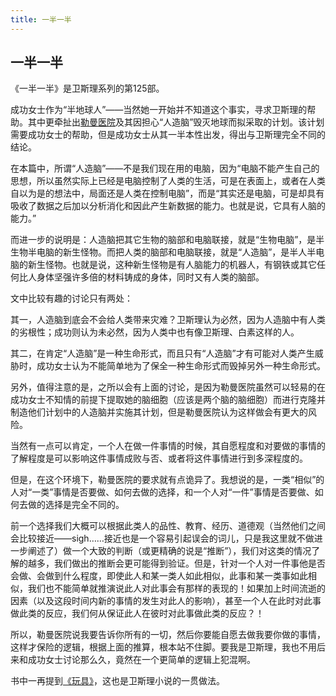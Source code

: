 ```yaml
---
title: 一半一半
---
```


## 一半一半

《一半一半》是卫斯理系列的第125部。

成功女士作为“半地球人”——当然她一开始并不知道这个事实，寻求卫斯理的帮助。其中更牵扯出[勒曼医院](http://zh.wikipedia.org/wiki/%E5%8B%92%E6%9B%BC%E9%86%AB%E9%99%A2)及其因担心“人造脑”毁灭地球而拟采取的计划。该计划需要成功女士的帮助，但是成功女士从其一半本性出发，得出与卫斯理完全不同的结论。

在本篇中，所谓“人造脑”——不是我们现在用的电脑，因为“电脑不能产生自己的思想，所以虽然实际上已经是电脑控制了人类的生活，可是在表面上，或者在人类自以为是的想法中，局面还是人类在控制电脑”，而是“其实还是电脑，可是却具有吸收了数据之后加以分析消化和因此产生新数据的能力。也就是说，它具有人脑的能力。”

而进一步的说明是：人造脑把其它生物的脑部和电脑联接，就是“生物电脑”，是半生物半电脑的新生怪物。而把人类的脑部和电脑联接，就是“人造脑”，是半人半电脑的新生怪物。也就是说，这种新生怪物是有人脑能力的机器人，有钢铁或其它任何比人身体坚强许多倍的材料铸成的身体，同时又有人类的脑部。

文中比较有趣的讨论只有两处：

其一，人造脑到底会不会给人类带来灾难？卫斯理认为必然，因为人造脑中有人类的劣根性；成功则认为未必然，因为人类中也有像卫斯理、白素这样的人。

其二，在肯定“人造脑”是一种生命形式，而且只有“人造脑”才有可能对人类产生威胁时，成功女士认为不能简单地为了保全一种生命形式而毁掉另外一种生命形式。

另外，值得注意的是，之所以会有上面的讨论，是因为勒曼医院虽然可以轻易的在成功女士不知情的前提下提取她的脑细胞（应该是两个脑的脑细胞）而进行克隆并制造他们计划中的人造脑并实施其计划，但是勒曼医院认为这样做会有更大的风险。

当然有一点可以肯定，一个人在做一件事情的时候，其自愿程度和对要做的事情的了解程度是可以影响这件事情成败与否、或者将这件事情进行到多深程度的。

但是，在这个环境下，勒曼医院的要求就有点诡异了。我想说的是，一类“相似”的人对“一类”事情是否要做、如何去做的选择，和一个人对“一件”事情是否要做、如何去做的选择是完全不同的。

前一个选择我们大概可以根据此类人的品性、教育、经历、道德观（当然他们之间会比较接近——sigh……接近也是一个容易引起误会的词儿，只是我这里就不做进一步阐述了）做一个大致的判断（或更精确的说是“推断”），我们对这类的情况了解的越多，我们做出的推断会更可能得到验证。但是，针对一个人对一件事他是否会做、会做到什么程度，即使此人和某一类人如此相似，此事和某一类事如此相似，我们也不能简单就推演说此人对此事会有那样的表现的！如果加上时间流逝的因素（以及这段时间内新的事情的发生对此人的影响），甚至一个人在此时对此事做此类的反应，我们何从保证此人在彼时对此事做此类的反应？！

所以，勒曼医院说我要告诉你所有的一切，然后你要能自愿去做我要你做的事情，这样才保险的逻辑，根据上面的推算，根本站不住脚。要我是卫斯理，我也不用后来和成功女士讨论那么久，竟然在一个更简单的逻辑上犯混啊。

书中一再提到[《玩具》](../044)，这也是卫斯理小说的一贯做法。